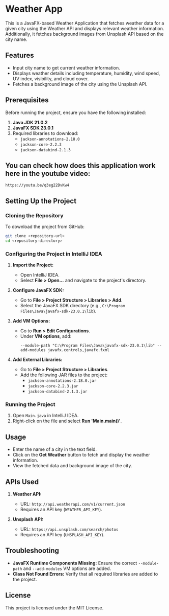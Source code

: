 # Weather App

This is a JavaFX-based Weather Application that fetches weather data for a given city using the Weather API and displays relevant weather information. Additionally, it fetches background images from Unsplash API based on the city name.

## Features
- Input city name to get current weather information.
- Displays weather details including temperature, humidity, wind speed, UV index, visibility, and cloud cover.
- Fetches a background image of the city using the Unsplash API.

## Prerequisites
Before running the project, ensure you have the following installed:

1. **Java JDK 21.0.2**
2. **JavaFX SDK 23.0.1**
3. Required libraries to download:
   - `jackson-annotations-2.18.0`
   - `jackson-core-2.2.3`
   - `jackson-databind-2.1.3`

## You can check how does this application work here in the youtube video:
`https://youtu.be/q3eg22DvKw4`

## Setting Up the Project

### Cloning the Repository
To download the project from GitHub:

```bash
git clone <repository-url>
cd <repository-directory>
```

### Configuring the Project in IntelliJ IDEA
1. **Import the Project:**
   - Open IntelliJ IDEA.
   - Select **File > Open...** and navigate to the project's directory.

2. **Configure JavaFX SDK:**
   - Go to **File > Project Structure > Libraries > Add**.
   - Select the JavaFX SDK directory (e.g., `C:\Program Files\Java\javafx-sdk-23.0.1\lib`).

3. **Add VM Options:**
   - Go to **Run > Edit Configurations**.
   - Under **VM options**, add:
     ```
     --module-path "C:\Program Files\Java\javafx-sdk-23.0.1\lib" --add-modules javafx.controls,javafx.fxml
     ```

4. **Add External Libraries:**
   - Go to **File > Project Structure > Libraries**.
   - Add the following JAR files to the project:
     - `jackson-annotations-2.18.0.jar`
     - `jackson-core-2.2.3.jar`
     - `jackson-databind-2.1.3.jar`

### Running the Project
1. Open `Main.java` in IntelliJ IDEA.
2. Right-click on the file and select **Run 'Main.main()'**.

## Usage
- Enter the name of a city in the text field.
- Click on the **Get Weather** button to fetch and display the weather information.
- View the fetched data and background image of the city.

## APIs Used
1. **Weather API:**
   - URL: `http://api.weatherapi.com/v1/current.json`
   - Requires an API key (`WEATHER_API_KEY`).

2. **Unsplash API:**
   - URL: `https://api.unsplash.com/search/photos`
   - Requires an API key (`UNSPLASH_API_KEY`).

## Troubleshooting
- **JavaFX Runtime Components Missing:** Ensure the correct `--module-path` and `--add-modules` VM options are added.
- **Class Not Found Errors:** Verify that all required libraries are added to the project.

## License
This project is licensed under the MIT License.
